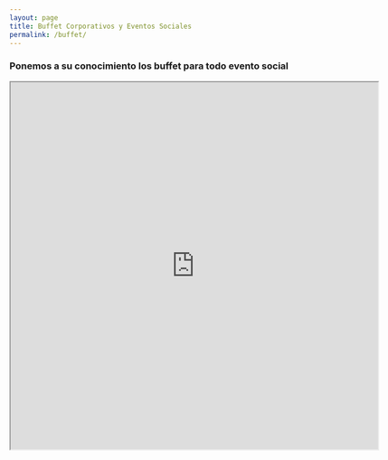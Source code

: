 ```yaml
---
layout: page
title: Buffet Corporativos y Eventos Sociales 
permalink: /buffet/
---
```



### Ponemos a su conocimiento los buffet para todo evento social 



<iframe src="https://drive.google.com/open?id=17BsA4itcqwxaRi35q48C1mBGASFCYBF2" width="650" height="650"></iframe>
